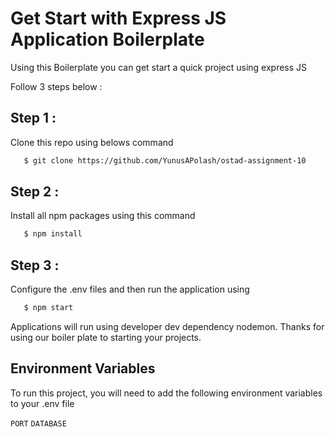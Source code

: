 # Get Start with Express JS Application Boilerplate

Using this Boilerplate you can get start a quick project using express JS

Follow 3 steps below :

## Step 1 :

Clone this repo using belows command

```bash
   $ git clone https://github.com/YunusAPolash/ostad-assignment-10
```

## Step 2 :

Install all npm packages using this command

```bash
   $ npm install
```

## Step 3 :

Configure the .env files and then run the application using

```bash
   $ npm start
```

Applications will run using developer dev dependency nodemon.
Thanks for using our boiler plate to starting your projects.

## Environment Variables

To run this project, you will need to add the following environment variables to your .env file

`PORT`
`DATABASE`
